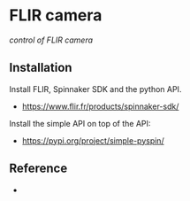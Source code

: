 # FLIR camera

*control of FLIR camera*

## Installation

Install FLIR, Spinnaker SDK and the python API.
- https://www.flir.fr/products/spinnaker-sdk/

Install the simple API on top of the API:
- https://pypi.org/project/simple-pyspin/


## Reference

- 
